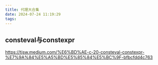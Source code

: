 ```yaml
---
title: 代理大合集
date: 2024-07-24 11:19:29
tags:
---
```


## consteval与constexpr
https://tjsw.medium.com/%E6%BD%AE-c-20-consteval-constexpr-%E7%9A%84%E5%A5%BD%E5%85%84%E5%BC%9F-bfbcfdd4c763